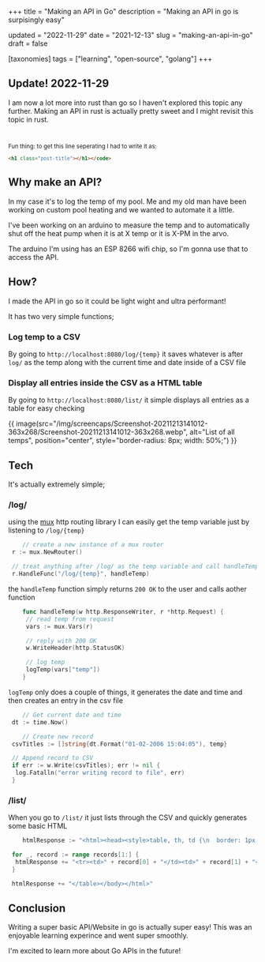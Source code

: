 +++
title = "Making an API in Go"
description = "Making an API in go is surpisingly easy"

updated = "2022-11-29"
date = "2021-12-13"
slug = "making-an-api-in-go"
draft = false

[taxonomies]
tags = ["learning", "open-source", "golang"]
+++

## Update! 2022-11-29

I am now a lot more into rust than go so I haven't explored this topic any further.
Making an API in rust is actually pretty sweet and I might revisit this topic in rust.

<h1 class="post-title"></h1>
<sub>
Fun thing: to get this line seperating I had to write it as:

```html
<h1 class="post-title"></h1></code>
```

</sub>

## Why make an API?

In my case it's to log the temp of my pool.
Me and my old man have been working on custom pool heating and we wanted to automate it a little.

I've been working on an arduino to measure the temp and to automatically shut off the heat pump when it is at X temp or it is X-PM in the arvo.

The arduino I'm using has an ESP 8266 wifi chip, so I'm gonna use that to access the API.

## How?

I made the API in go so it could be light wight and ultra performant!

It has two very simple functions;

### Log temp to a CSV

By going to `http://localhost:8080/log/{temp}` it saves whatever is after `log/` as the temp along with the current time and date inside of a CSV file

### Display all entries inside the CSV as a HTML table

By going to `http://localhost:8080/list/` it simple displays all entries as a table for easy checking

{{ image(src="/img/screencaps/Screenshot-20211213141012-363x268/Screenshot-20211213141012-363x268.webp", alt="List of all temps",
         position="center", style="border-radius: 8px; width: 50%;") }}

## Tech

It's actually extremely simple;

### /log/

using the [mux](https://github.com/gorilla/mux) http routing library I can easily get the temp variable just by listening to `/log/{temp}`

```go
    // create a new instance of a mux router
 r := mux.NewRouter()

 // treat anything after /log/ as the temp variable and call handleTemp
 r.HandleFunc("/log/{temp}", handleTemp)
```

the `handleTemp` function simply returns `200 OK` to the user and calls aother function

```go
    func handleTemp(w http.ResponseWriter, r *http.Request) {
     // read temp from request
     vars := mux.Vars(r)

     // reply with 200 OK
     w.WriteHeader(http.StatusOK)

     // log temp
     logTemp(vars["temp"])
    }
```

`logTemp` only does a couple of things, it generates the date and time and then creates an entry in the csv file

```go
    // Get current date and time
 dt := time.Now()

    // Create new record
 csvTitles := []string{dt.Format("01-02-2006 15:04:05"), temp}

 // Append record to CSV
 if err := w.Write(csvTitles); err != nil {
  log.Fatalln("error writing record to file", err)
 }
```

### /list/

When you go to `/list/` it just lists through the CSV and quickly generates some basic HTML

```go
    htmlResponse := "<html><head><style>table, th, td {\n  border: 1px solid black;\n}</style></head><body><table><tr><th>Date</th><th>Temperature</th></tr>"

 for _, record := range records[1:] {
  htmlResponse += "<tr><td>" + record[0] + "</td><td>" + record[1] + "</td></tr>"
 }

 htmlResponse += "</table></body></html>"
```

## Conclusion

Writing a super basic API/Website in go is actually super easy! This was an enjoyable learning experince and went super smoothly.

I'm excited to learn more about Go APIs in the future!
